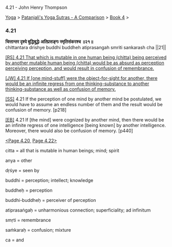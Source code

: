 4.21 - John Henry Thompson 

[Yoga](../../../yoga.md)‎ > ‎[Patanjali's Yoga Sutras - A Comparison](../../patanjani.md)‎ > ‎[Book 4](../book-4.md)‎ > ‎

### 4.21

**चित्तान्तर दृश्ये बुद्धिबुद्धेः अतिप्रसङ्गः स्मृतिसंकरश्च ॥२१॥**  
chittantara drishye buddhi buddheh atiprasangah smriti sankarash cha ||21||  
  
  
[\[RS\] 4.21 That which is mutable in one human being (chitta) being perceived by another mutable human being (chitta) would be as absurd as perception perceiving perception, and would result in confusion of remembrance.](http://www.ashtangayoga.info/source-texts/yoga-sutra-patanjali/chapter-4/item/chittantara-drishye-buddhi-buddheh-atiprasangah/)  
  
[\[JW\] 4.21 If \[one mind-stuff\] were the object-for-sight for another, there would be an infinite regress from one thinking-substance to another thinking-substance as well as confusion of memory.](http://books.google.com/books?id=YzFImjtOxUwC&pg=PA331&ci=57%2C698%2C777%2C107&source=bookclip)  
  
[\[SS\]](http://www.amazon.com/Yoga-Sutras-Patanjali-Commentary-Satchidananda/dp/0932040381) 4.21 If the perception of one mind by another mind be postulated, we would have to assume an endless number of them and the result would be confusion of memory. \[p218\]  
  
[\[EB\]](http://www.amazon.com/Yoga-Sutras-Patanjali-Translation-Commentary/dp/0865477361/ref=sr_1_1?ie=UTF8&s=books&qid=1250508322&sr=1-1) 4.21 If \[the mind\] were cognized by another mind, then there would be an infinite regress of one intelligence \[being known\] by another intelligence. Moreover, there would also be confusion of memory. \[p440\]  
  
  
[<Page 4.20](420.md)[ ](415.md) [Page 4.22>](422.md)  
  
  

citta = all that is mutable in human beings; mind; spirit  
  
anya = other  
  
dṛśye = seen by  
  
buddhi = perception; intellect; knowledge  
  
buddheḥ = perception  
  
buddhi-buddheḥ = perceiver of perception  
  
atiprasaṅgaḥ = unharmonious connection; superficiality; ad infinitum  
  
smṛti = remembrance  
  
saṁkaraḥ = confusion; mixture  
  
ca = and


